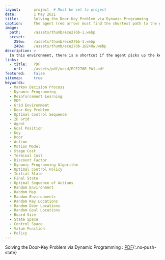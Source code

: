 ```yaml
---
layout:      project  # Must be set to project
date:        1 May 2021
title:       Solving the Door-Key Problem via Dynamic Programming
caption:     The agent (red arrow) must find the shortest path to the goal (green square). Keys can unlock doors, which may or may not be a shortcut.
image:
  path:      /assets/thumb/ece276b-1.webp
  srcset:
    256w:    /assets/thumb/ece276b-1.webp
    240w:    /assets/thumb/ece276b-1@240w.webp
description: >
  In this environment, there is a shortcut if the agent picks up the key to unlock the door. In other environments, it may be faster to go directly to the goal.
links:
  - title:   PDF
    url:     /assets/pdf/ucsd/ECE276B_PA1.pdf
featured:    false
sitemap:     true
keywords:
  - Markov Decision Process
  - Dynamic Programming
  - Reinforcement Learning
  - MDP
  - Grid Environment
  - Door-Key Problem
  - Optimal Control Sequence
  - 2D Grid
  - Agent
  - Goal Position
  - Key
  - Door
  - Action
  - Motion Model
  - Stage Cost
  - Terminal Cost
  - Discount Factor
  - Dynamic Programming Algorithm
  - Optimal Control Policy
  - Initial State
  - Final State
  - Optimal Sequence of Actions
  - Random Environment
  - Random Map
  - Random Environments
  - Random Key Locations
  - Random Door Locations
  - Random Goal Locations
  - Board Size
  - State Space
  - Control Space
  - Value Function
  - Policy
---
```


Solving the Door-Key Problem via Dynamic Programming
: [PDF](/assets/pdf/ucsd/ECE276B_PA1.pdf){:.no-push-state}

<object data="/assets/pdf/ucsd/ECE276B_PA1.pdf" width="100%" height="1000" type="application/pdf"></object>
